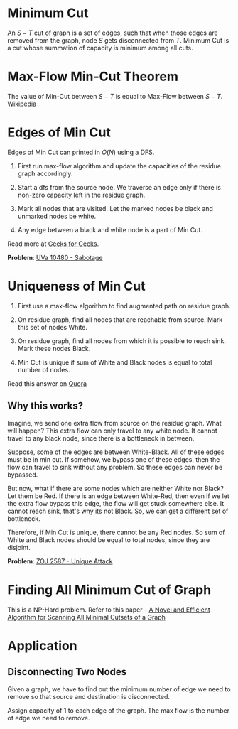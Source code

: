 # Minimum Cut

An $S-T$ cut of graph is a set of edges, such that when those edges are removed from the graph, node $S$ gets disconnected from $T$. Minimum Cut is a cut whose summation of capacity is minimum among all cuts.

# Max-Flow Min-Cut Theorem

The value of Min-Cut between $S-T$ is equal to Max-Flow between $S-T$. [Wikipedia](https://en.wikipedia.org/wiki/Max-flow_min-cut_theorem)

# Edges of Min Cut

Edges of Min Cut can printed in $O(N)$ using a DFS.

1. First run max-flow algorithm and update the capacities of the residue graph accordingly.

1. Start a dfs from the source node. We traverse an edge only if there is non-zero capacity left in the residue graph.

1. Mark all nodes that are visited. Let the marked nodes be black and unmarked nodes be white.

1. Any edge between a black and white node is a part of Min Cut.

Read more at [Geeks for Geeks](http://www.geeksforgeeks.org/minimum-cut-in-a-directed-graph/).

**Problem**: [UVa 10480 - Sabotage](https://uva.onlinejudge.org/index.php?option=com_onlinejudge&Itemid=8&category=171&page=show_problem&problem=1421)

# Uniqueness of Min Cut

1. First use a max-flow algorithm to find augmented path on residue graph.

1. On residue graph, find all nodes that are reachable from source. Mark this set of nodes White.

1. On residue graph, find all nodes from which it is possible to reach sink. Mark these nodes Black.

1. Min Cut is unique if sum of White and Black nodes is equal to total number of nodes.

Read this answer on [Quora](http://qr.ae/RbVBWU)

## Why this works?

Imagine, we send one extra flow from source on the residue graph. What will happen? This extra flow can only travel to any white node. It cannot travel to any black node, since there is a bottleneck in between.

Suppose, some of the edges are between White-Black. All of these edges must be in min cut. If somehow, we bypass one of these edges, then the flow can travel to sink without any problem. So these edges can never be bypassed.

But now, what if there are some nodes which are neither White nor Black? Let them be Red. If there is an edge between White-Red, then even if we let the extra flow bypass this edge, the flow will get stuck somewhere else. It cannot reach sink, that's why its not Black. So, we can get a different set of bottleneck.

Therefore, if Min Cut is unique, there cannot be any Red nodes. So sum of White and Black nodes should be equal to total nodes, since they are disjoint.

**Problem**: [ZOJ 2587 - Unique Attack](http://acm.zju.edu.cn/onlinejudge/showProblem.do?problemCode=2587)

# Finding All Minimum Cut of Graph
This is a NP-Hard problem. Refer to this paper - [A Novel and Efficient Algorithm for Scanning All Minimal Cutsets of a Graph](http://arxiv.org/ftp/math/papers/0211/0211436.pdf)

# Application

## Disconnecting Two Nodes
Given a graph, we have to find out the minimum number of edge we need to remove so that source and destination is disconnected.

Assign capacity of $1$ to each edge of the graph. The max flow is the number of edge we need to remove.
